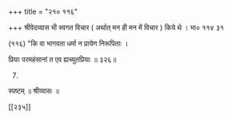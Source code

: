 +++
title = "२१० ११६"

+++
श्रीवेदव्यास भी स्वगत विचार ( अर्थात् मन ही मन में विचार ) किये थे । भा० ११४ ३१ 

(११६) "कि वा भागवता धर्मा न प्रायेण निरूपिताः । 

प्रियाः परमहंसानां त एव ह्यच्युतप्रियाः ॥ ३२६॥ 

7) 



स्पष्टम् ॥ श्रीव्यासः ॥ 

[[२३५]]
